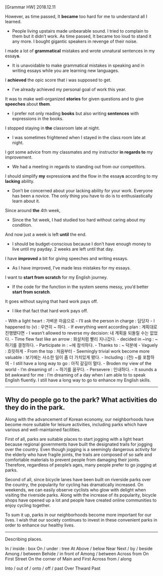 [Grammar HW] 2018.12.11

However, as time passed, It **became** too hard for me to understand all I learned.
- People living upstairs made unbearable sound. I tried to complain to them but it didn’t work. As time passed, It became too loud to stand it any more. I bought gigantic speakers in revenge of their noise.

I made a lot of **grammatical** mistakes and wrote unnatural sentences in my essay**s**. 
- It is unavoidable to make grammatical mistakes in speaking and in writing essays while you are learning new languages.

I **achieved** the opic score that i was supposed to get.
- I’ve already achieved my personal goal of work this year.

It was to make well-organized **stories** for given questions and to give **speeches** about **them**.
- I prefer not only reading **books** but also writing **sentences** with expressions in the books.

I stopped staying in **the** classroom late at night. 
- I was sometimes frightened when I stayed in the class room late at night.

I got some advice from my classmates and my instructor **in regards to** my improvement. 
- We had a meeting in regards to standing out from our competitors.

I should simplify **my** expression**s** and the flow in the essay**s** according to my **lacking** ability. 
- Don’t be concerned about your lacking ability for your work. Everyone has been a novice. The only thing you have to do is to enthusiastically learn about it.

Since around **the** 4th week, 
- Since the 1st week, I had studied too hard without caring about my condition. 

And now just a week is left **until** the end.
- I should be budget-conscious because I don’t have enough money to live until my payday. 2 weeks are left until that day.

I have **improved** a bit for giving speeches and writing essays.
- As I have improved, I’ve made less mistakes for my essays.

I want to **start from scratch** for my English journey.
- If the code for the function in the system seems messy, you’d better **start from scratch**.

It goes without saying that hard work pays off. 
- I like that fact that hard work pays off. 


<Jen>
- With a light heart : 가벼운 마음으로
- I’ll ask the person in charge : 담당자
- I happened to (v) : 우연히 ~ 하다. 
- If everything went according plan : 계획대로 진행됐다면
- I wasn’t allowed to reverse my decision: 내 계획을 되돌릴 수는 없었다. 

<Young>
- Time flew fast like an arrow : 화살처럼 빨리 지나갔다.
- decided in ~ing : ~하기를 결정하다.
- Participate in : ~에 참석하다.
- Thanks to : ~ 덕분에 

<Ben>
- Vaguely : 흐릿하게
- From the top : 처음부터
- Seemingly trivial work become more valuable : 보기에는 사소한 일이 좀 더 가치있게 됐다.
- Including : (전) ~를 포함하여
- I still have a long way to go : 아직 갈길이 멀다. 
- Broden my view of the world 
- I’m dreaming of : ~ 하기를 꿈꾸다.
- Persevere :  인내하다.

<Dan>
- It sounds a bit awkward for me : 
I’m dreaming of a day when I am able to to speak English fluently.
I still have a long way to go to enhance my English skills.

----
## Why do people go to the park? What activities do they do in the park. 

Along with the advancement of Korean economy, our neighborhoods have become more suitable for leisure activities, including parks which have various and well-maintained facilities.

First of all, parks are suitable places to start jogging with a light heart because regional governments have built the designated trails for jogging over the country. Even though jogging is a seemingly dangerous activity for the elderly who have fragile joints, the trails are composed of so safe and comfortable materials to prevent people from damaging their joints. Therefore, regardless of people’s ages, many people prefer to go jogging at parks.

Second of all, since bicycle lanes have been built on riverside parks over the country, the popularity for cycling has dramatically increased. On weekends, we can easily observe cyclists who glow with delight when visiting the riverside parks. Along with the increase of its popularity, bicycle shops have opened up a lot and people have created online communities to enjoy cycling together. 

To sum it up, parks in our neighborhoods become more important for our lives. I wish that our society continues to invest in these convenient parks in order to enhance our healthy lives.

----
Describing places.

In / inside : box
On / under : tree
At 
Above / below
Near 
Next / by / beside
Among / between
Behide / in front of
Among / between
Across from
<road>
On First Street
On the corner of Main and First
Across from / along 


<movement>
Into / out of / onto / off / past
Over
Thward
Past








